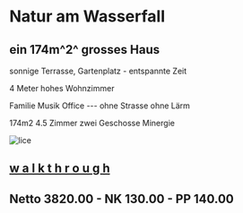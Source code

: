 # **Natur am Wasserfall**

## ein 174m^2^ grosses Haus

sonnige Terrasse, Gartenplatz - entspannte Zeit

4 Meter hohes Wohnzimmer

Familie Musik Office --- ohne Strasse ohne Lärm

174m2 4.5 Zimmer zwei Geschosse Minergie

![lice](.attachments.5692/lice.gif)



## [**w a l k t h r o u g h**](https://my.matterport.com/show/?m=CShoARNzPcW)

## Netto 3820.00 - NK 130.00 - PP 140.00

